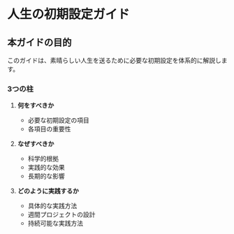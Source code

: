 # 人生の初期設定ガイド

## 本ガイドの目的

このガイドは、素晴らしい人生を送るために必要な初期設定を体系的に解説します。

### 3つの柱

1. **何をすべきか**
   - 必要な初期設定の項目
   - 各項目の重要性

2. **なぜすべきか**
   - 科学的根拠
   - 実践的な効果
   - 長期的な影響

3. **どのように実践するか**
   - 具体的な実践方法
   - 週間プロジェクトの設計
   - 持続可能な実践方法
